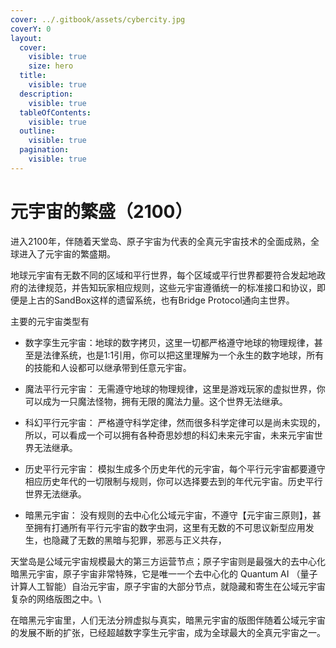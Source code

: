 ```yaml
---
cover: ../.gitbook/assets/cybercity.jpg
coverY: 0
layout:
  cover:
    visible: true
    size: hero
  title:
    visible: true
  description:
    visible: true
  tableOfContents:
    visible: true
  outline:
    visible: true
  pagination:
    visible: true
---
```


# 元宇宙的繁盛（2100）

进入2100年，伴随着天堂岛、原子宇宙为代表的全真元宇宙技术的全面成熟，全球进入了元宇宙的繁盛期。



地球元宇宙有无数不同的区域和平行世界，每个区域或平行世界都要符合发起地政府的法律规范，并告知玩家相应规则，这些元宇宙遵循统一的标准接口和协议，即便是上古的SandBox这样的遗留系统，也有Bridge Protocol通向主世界。



主要的元宇宙类型有

* 数字孪生元宇宙：地球的数字拷贝，这里一切都严格遵守地球的物理规律，甚至是法律系统，也是1:1引用，你可以把这里理解为一个永生的数字地球，所有的技能和人设都可以继承带到任意元宇宙。



* 魔法平行元宇宙： 无需遵守地球的物理规律，这里是游戏玩家的虚拟世界，你可以成为一只魔法怪物，拥有无限的魔法力量。这个世界无法继承。



* 科幻平行元宇宙： 严格遵守科学定律，然而很多科学定律可以是尚未实现的，所以，可以看成一个可以拥有各种奇思妙想的科幻未来元宇宙，未来元宇宙世界无法继承。



* 历史平行元宇宙： 模拟生成多个历史年代的元宇宙，每个平行元宇宙都要遵守相应历史年代的一切限制与规则，你可以选择要去到的年代元宇宙。历史平行世界无法继承。



* 暗黑元宇宙： 没有规则的去中心化公域元宇宙，不遵守【元宇宙三原则】，甚至拥有打通所有平行元宇宙的数字虫洞，这里有无数的不可思议新型应用发生，也隐藏了无数的黑暗与犯罪，邪恶与正义共存，



天堂岛是公域元宇宙规模最大的第三方运营节点；原子宇宙则是最强大的去中心化暗黑元宇宙，原子宇宙非常特殊，它是唯一一个去中心化的 Quantum AI （量子计算人工智能）自治元宇宙，原子宇宙的大部分节点，就隐藏和寄生在公域元宇宙复杂的网络版图之中。\


在暗黑元宇宙里，人们无法分辨虚拟与真实，暗黑元宇宙的版图伴随着公域元宇宙的发展不断的扩张，已经超越数字孪生元宇宙，成为全球最大的全真元宇宙之一。
